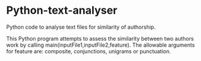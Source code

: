 # Python-text-analyser
Python code to analyse text files for similarity of authorship.

This Python program attempts to assess the similarity between two authors work by calling main(inputFile1,inputFile2,feature).
The allowable arguments for feature are: composite, conjunctions, unigrams or punctuation.
